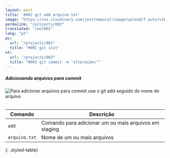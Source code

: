 ```yaml
---
layout: post
title: '#002 git add arquivo.txt'
image: "https://res.cloudinary.com/jesstemporal/image/upload/f_auto/v1642878670/gitfichas/pt/002/thumbnail_igi5fw.jpg"
permalink: "/projects/002"
translated: "/en/002"
lang: "pt"
pv:
  url: "/projects/001"
  title: "#001 git init"
nt:
  url: "/projects/003"
  title: "#003 git commit -m ‘alterações’"
---
```

##### Adicionando arquivos para commit

<img alt="Para adicionar arquivos para commit use o git add seguido do nome do arquivo" src="https://res.cloudinary.com/jesstemporal/image/upload/v1642878670/gitfichas/pt/002/full_zy7yy7.jpg"><br><br>

| Comando | Descrição |
|---------|-------------|
| `add` | Comando para adicionar um ou mais arquivos em staging |
| `arquivo.txt` | Nome de um ou mais arquivos |
{: .styled-table}
